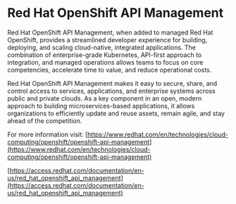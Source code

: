 # Red Hat OpenShift API Management

Red Hat OpenShift API Management, when added to managed Red Hat OpenShift, provides a streamlined developer experience for building, deploying, and scaling cloud-native, integrated applications. The combination of enterprise-grade Kubernetes, API-first approach to integration, and managed operations allows teams to focus on core competencies, accelerate time to value, and reduce operational costs.

Red Hat OpenShift API Management makes it easy to secure, share, and control access to services, applications, and enterprise systems across public and private clouds. As a key component in an open, modern approach to building microservices-based applications, it allows organizations to efficiently update and reuse assets, remain agile, and stay ahead of the competition.


For more information visit:
[https://www.redhat.com/en/technologies/cloud-computing/openshift/openshift-api-management](https://www.redhat.com/en/technologies/cloud-computing/openshift/openshift-api-management)

[https://access.redhat.com/documentation/en-us/red_hat_openshift_api_management](https://access.redhat.com/documentation/en-us/red_hat_openshift_api_management)

